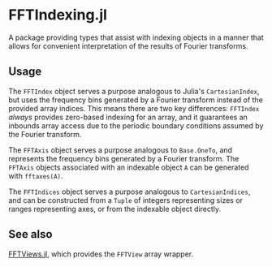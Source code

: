 # FFTIndexing.jl

A package providing types that assist with indexing objects in a manner that allows for convenient
interpretation of the results of Fourier transforms.

## Usage

The `FFTIndex` object serves a purpose analogous to Julia's `CartesianIndex`, but uses the frequency
bins generated by a Fourier transform instead of the provided array indices. This means there are
two key differences: `FFTIndex` *always* provides zero-based indexing for an array, and it
guarantees an inbounds array access due to the periodic boundary conditions assumed by the Fourier
transform.

The `FFTAxis` object serves a purpose analogous to `Base.OneTo`, and represents the frequency bins
generated by a Fourier transform. The `FFTAxis` objects associated with an indexable object `A` can
be generated with `fftaxes(A)`.

The `FFTIndices` object serves a purpose analogous to `CartesianIndices`, and can be constructed
from a `Tuple` of integers representing sizes or ranges representing axes, or from the indexable
object directly.

## See also

[FFTViews.jl](https://github.com/JuliaArrays/FFTViews.jl), which provides the `FFTView` array
wrapper.

[docs-stable-img]:  https://img.shields.io/badge/docs-stable-blue.svg
[docs-stable-url]:  https://brainandforce.github.io/FFTIndexing.jl/stable
[docs-dev-img]:     https://img.shields.io/badge/docs-dev-blue.svg
[docs-dev-url]:     https://brainandforce.github.io/FFTIndexing.jl/dev
[ci-status-img]:    https://github.com/brainandforce/FFTIndexing.jl/workflows/CI/badge.svg
[ci-status-url]:    https://github.com/brainandforce/FFTIndexing.jl/actions
[aqua-img]:         https://raw.githubusercontent.com/JuliaTesting/Aqua.jl/master/badge.svg
[aqua-url]:         https://github.com/JuliaTesting/Aqua.jl
[codecov-img]:      https://codecov.io/gh/brainandforce/FFTIndexing.jl/branch/main/graph/badge.svg
[codecov-url]:      https://codecov.io/gh/brainandforce/FFTIndexing.jl/
